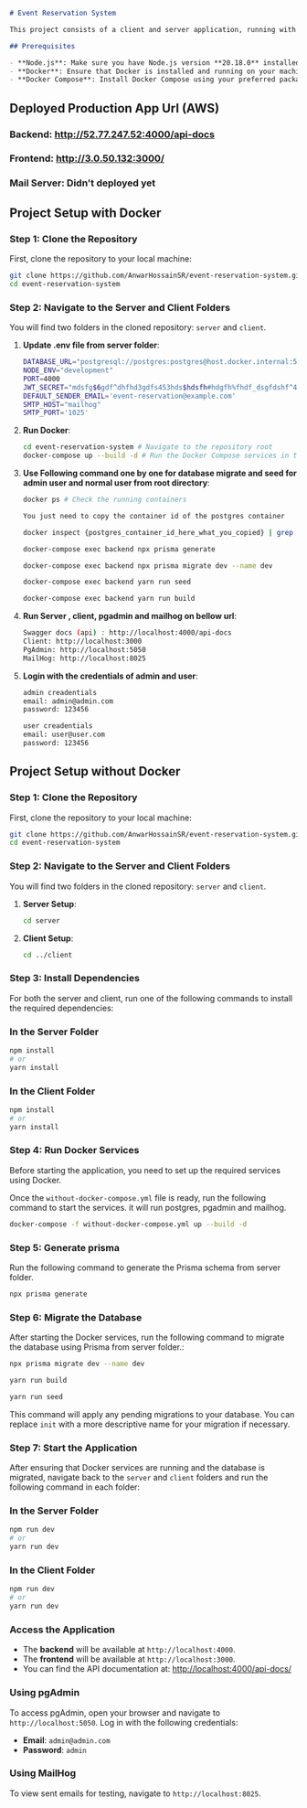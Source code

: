 ```markdown
# Event Reservation System

This project consists of a client and server application, running with a PostgreSQL database, pgAdmin for database management, and MailHog for email testing. Follow the instructions below to get started.

## Prerequisites

- **Node.js**: Make sure you have Node.js version **20.18.0** installed on your machine Or just need to install docker. Here you can run the app by docker or without docker both.
- **Docker**: Ensure that Docker is installed and running on your machine.
- **Docker Compose**: Install Docker Compose using your preferred package manager.
```

## Deployed Production App Url (AWS)

### Backend: http://52.77.247.52:4000/api-docs
### Frontend: http://3.0.50.132:3000/
### Mail Server: Didn't deployed yet


## Project Setup with Docker

### Step 1: Clone the Repository

First, clone the repository to your local machine:

```bash
git clone https://github.com/AnwarHossainSR/event-reservation-system.git
cd event-reservation-system
```

### Step 2: Navigate to the Server and Client Folders

You will find two folders in the cloned repository: `server` and `client`.

1. **Update .env file from server folder**:

   ```bash
   DATABASE_URL="postgresql://postgres:postgres@host.docker.internal:5433/event_reservation"
   NODE_ENV="development"
   PORT=4000
   JWT_SECRET="mdsfg$6gdf^dhfhd3gdfs453hds$hdsfh#hdgfh%fhdf_dsgfdshf^4543djfg"
   DEFAULT_SENDER_EMAIL='event-reservation@example.com'
   SMTP_HOST="mailhog"
   SMTP_PORT='1025'

   ```

2. **Run Docker**:

   ```bash
   cd event-reservation-system # Navigate to the repository root
   docker-compose up --build -d # Run the Docker Compose services in the background

   ```

3. **Use Following command one by one for database migrate and seed for admin user and normal user from root directory**:

   ```bash
   docker ps # Check the running containers

   You just need to copy the container id of the postgres container
   ```

   ```bash
   docker inspect {postgres_container_id_here_what_you_copied} | grep IPAddress
   ```

   ```bash
   docker-compose exec backend npx prisma generate
   ```

   ```bash
   docker-compose exec backend npx prisma migrate dev --name dev
   ```

   ```bash
   docker-compose exec backend yarn run seed
   ```

    ```bash
   docker-compose exec backend yarn run build
   ```

4. **Run Server , client, pgadmin and mailhog on bellow url**:

   ```bash
   Swagger docs (api) : http://localhost:4000/api-docs
   Client: http://localhost:3000
   PgAdmin: http://localhost:5050
   MailHog: http://localhost:8025

   ```

5. **Login with the credentials of admin and user**:

   ```bash
   admin creadentials
   email: admin@admin.com
   password: 123456
   ```

   ```bash
   user creadentials
   email: user@user.com
   password: 123456
   ```

## Project Setup without Docker

### Step 1: Clone the Repository

First, clone the repository to your local machine:

```bash
git clone https://github.com/AnwarHossainSR/event-reservation-system.git
cd event-reservation-system
```

### Step 2: Navigate to the Server and Client Folders

You will find two folders in the cloned repository: `server` and `client`.

1. **Server Setup**:

   ```bash
   cd server

   ```

2. **Client Setup**:

   ```bash
   cd ../client

   ```

### Step 3: Install Dependencies

For both the server and client, run one of the following commands to install the required dependencies:

### In the Server Folder

```bash
npm install
# or
yarn install

```

### In the Client Folder

```bash
npm install
# or
yarn install

```

### Step 4: Run Docker Services

Before starting the application, you need to set up the required services using Docker.

Once the `without-docker-compose.yml` file is ready, run the following command to start the services. it will run postgres, pgadmin and mailhog.

```bash
docker-compose -f without-docker-compose.yml up --build -d

```

### Step 5: Generate prisma

Run the following command to generate the Prisma schema from server folder.

```bash
npx prisma generate

```

### Step 6: Migrate the Database

After starting the Docker services, run the following command to migrate the database using Prisma from server folder.:

```bash
npx prisma migrate dev --name dev

```

```bash
yarn run build

```

```bash
yarn run seed

```

This command will apply any pending migrations to your database. You can replace `init` with a more descriptive name for your migration if necessary.

### Step 7: Start the Application

After ensuring that Docker services are running and the database is migrated, navigate back to the `server` and `client` folders and run the following command in each folder:

### In the Server Folder

```bash
npm run dev
# or
yarn run dev

```

### In the Client Folder

```bash
npm run dev
# or
yarn run dev

```

### Access the Application

- The **backend** will be available at `http://localhost:4000`.
- The **frontend** will be available at `http://localhost:3000`.
- You can find the API documentation at: <http://localhost:4000/api-docs/>

### Using pgAdmin

To access pgAdmin, open your browser and navigate to `http://localhost:5050`. Log in with the following credentials:

- **Email**: `admin@admin.com`
- **Password**: `admin`

### Using MailHog

To view sent emails for testing, navigate to `http://localhost:8025`.
